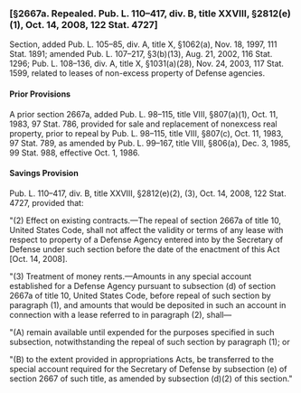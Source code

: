 ### [§2667a. Repealed. Pub. L. 110–417, div. B, title XXVIII, §2812(e)(1), Oct. 14, 2008, 122 Stat. 4727] ###

Section, added Pub. L. 105–85, div. A, title X, §1062(a), Nov. 18, 1997, 111 Stat. 1891; amended Pub. L. 107–217, §3(b)(13), Aug. 21, 2002, 116 Stat. 1296; Pub. L. 108–136, div. A, title X, §1031(a)(28), Nov. 24, 2003, 117 Stat. 1599, related to leases of non-excess property of Defense agencies.

#### Prior Provisions ####

A prior section 2667a, added Pub. L. 98–115, title VIII, §807(a)(1), Oct. 11, 1983, 97 Stat. 786, provided for sale and replacement of nonexcess real property, prior to repeal by Pub. L. 98–115, title VIII, §807(c), Oct. 11, 1983, 97 Stat. 789, as amended by Pub. L. 99–167, title VIII, §806(a), Dec. 3, 1985, 99 Stat. 988, effective Oct. 1, 1986.

#### Savings Provision ####

Pub. L. 110–417, div. B, title XXVIII, §2812(e)(2), (3), Oct. 14, 2008, 122 Stat. 4727, provided that:

"(2) Effect on existing contracts.—The repeal of section 2667a of title 10, United States Code, shall not affect the validity or terms of any lease with respect to property of a Defense Agency entered into by the Secretary of Defense under such section before the date of the enactment of this Act [Oct. 14, 2008].

"(3) Treatment of money rents.—Amounts in any special account established for a Defense Agency pursuant to subsection (d) of section 2667a of title 10, United States Code, before repeal of such section by paragraph (1), and amounts that would be deposited in such an account in connection with a lease referred to in paragraph (2), shall—

"(A) remain available until expended for the purposes specified in such subsection, notwithstanding the repeal of such section by paragraph (1); or

"(B) to the extent provided in appropriations Acts, be transferred to the special account required for the Secretary of Defense by subsection (e) of section 2667 of such title, as amended by subsection (d)(2) of this section."